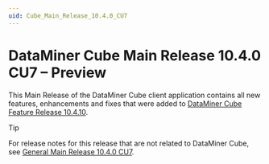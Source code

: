 ```yaml
---
uid: Cube_Main_Release_10.4.0_CU7
---
```


# DataMiner Cube Main Release 10.4.0 CU7 – Preview

This Main Release of the DataMiner Cube client application contains all new features, enhancements and fixes that were added to [DataMiner Cube Feature Release 10.4.10](xref:Cube_Feature_Release_10.4.10).

> [!TIP]
> For release notes for this release that are not related to DataMiner Cube, see [General Main Release 10.4.0 CU7](xref:General_Main_Release_10.4.0_CU7).

